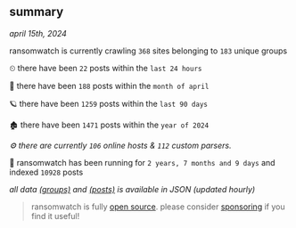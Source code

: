 
## summary
_april 15th, 2024_

ransomwatch is currently crawling `368` sites belonging to `183` unique groups

⏲ there have been `22` posts within the `last 24 hours`

🦈 there have been `188` posts within the `month of april`

🪐 there have been `1259` posts within the `last 90 days`

🏚 there have been `1471` posts within the `year of 2024`

_⚙️ there are currently `106` online hosts & `112` custom parsers._

🦕 ransomwatch has been running for `2 years, 7 months and 9 days` and indexed `10928` posts

_all data  [(groups)](http://ransomwhat.telemetry.ltd/groups) and [(posts)](http://ransomwhat.telemetry.ltd/posts) is available in JSON (updated hourly)_

> ransomwatch is fully [open source](https://github.com/joshhighet/ransomwatch#ransomwatch--). please consider [sponsoring](https://github.com/sponsors/joshhighet) if you find it useful!
